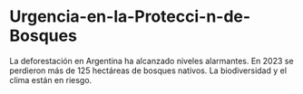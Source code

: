 # Urgencia-en-la-Protecci-n-de-Bosques
La deforestación en Argentina ha alcanzado niveles alarmantes. En 2023 se perdieron más de 125 hectáreas de bosques nativos. La biodiversidad y el clima están en riesgo.
